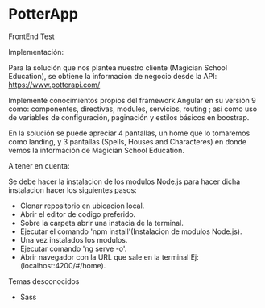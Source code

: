 # PotterApp
FrontEnd Test

Implementación:

Para la solución que nos plantea nuestro cliente (Magician School Education), se obtiene la información de negocio desde la API: https://www.potterapi.com/

Implementé conocimientos propios del framework Angular en su versión 9 como: componentes, directivas, 
modules, servicios, routing ; así como uso de variables de configuración, paginación y estilos básicos en boostrap.

En la solución se puede apreciar 4 pantallas, un home que lo tomaremos como landing, y 3 pantallas (Spells, Houses and Characteres) en donde vemos la información de Magician School Education.

A tener en cuenta:

Se debe hacer la instalacion de los modulos Node.js para hacer dicha instalacion hacer los siguientes pasos:

- Clonar repositorio en ubicacion local.
- Abrir el editor de codigo preferido.
- Sobre la carpeta abrir una instacia de la terminal.
- Ejecutar el comando 'npm install'(Instalacion de modulos Node.js).
- Una vez instalados los modulos.
- Ejecutar comando 'ng serve -o'.
- Abrir navegador con la URL que sale en la terminal Ej:(localhost:4200/#/home).


Temas desconocidos

- Sass
